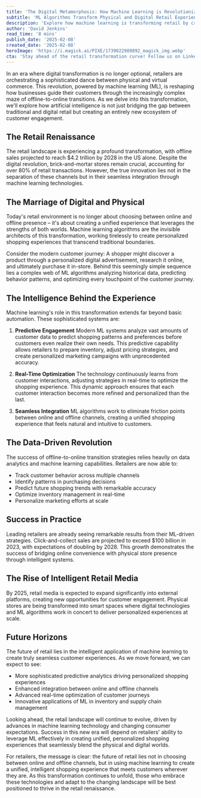 ```yaml
---
title: 'The Digital Metamorphosis: How Machine Learning is Revolutionizing the Offline-to-Online Customer Journey'
subtitle: 'ML Algorithms Transform Physical and Digital Retail Experiences'
description: 'Explore how machine learning is transforming retail by creating seamless transitions between physical and digital shopping experiences. From predictive analytics to real-time optimization, discover how ML is revolutionizing customer engagement and shaping the future of commerce.'
author: 'David Jenkins'
read_time: '8 mins'
publish_date: '2025-02-08'
created_date: '2025-02-08'
heroImage: 'https://i.magick.ai/PIXE/1739022989892_magick_img.webp'
cta: 'Stay ahead of the retail transformation curve! Follow us on LinkedIn for more insights into how machine learning is reshaping the future of commerce.'
---
```


In an era where digital transformation is no longer optional, retailers are orchestrating a sophisticated dance between physical and virtual commerce. This revolution, powered by machine learning (ML), is reshaping how businesses guide their customers through the increasingly complex maze of offline-to-online transitions. As we delve into this transformation, we'll explore how artificial intelligence is not just bridging the gap between traditional and digital retail but creating an entirely new ecosystem of customer engagement.

## The Retail Renaissance

The retail landscape is experiencing a profound transformation, with offline sales projected to reach $4.2 trillion by 2028 in the US alone. Despite the digital revolution, brick-and-mortar stores remain crucial, accounting for over 80% of retail transactions. However, the true innovation lies not in the separation of these channels but in their seamless integration through machine learning technologies.

## The Marriage of Digital and Physical

Today's retail environment is no longer about choosing between online and offline presence – it's about creating a unified experience that leverages the strengths of both worlds. Machine learning algorithms are the invisible architects of this transformation, working tirelessly to create personalized shopping experiences that transcend traditional boundaries.

Consider the modern customer journey: A shopper might discover a product through a personalized digital advertisement, research it online, and ultimately purchase it in-store. Behind this seemingly simple sequence lies a complex web of ML algorithms analyzing historical data, predicting behavior patterns, and optimizing every touchpoint of the customer journey.

## The Intelligence Behind the Experience

Machine learning's role in this transformation extends far beyond basic automation. These sophisticated systems are:

1. **Predictive Engagement**
   Modern ML systems analyze vast amounts of customer data to predict shopping patterns and preferences before customers even realize their own needs. This predictive capability allows retailers to prepare inventory, adjust pricing strategies, and create personalized marketing campaigns with unprecedented accuracy.

2. **Real-Time Optimization**
   The technology continuously learns from customer interactions, adjusting strategies in real-time to optimize the shopping experience. This dynamic approach ensures that each customer interaction becomes more refined and personalized than the last.

3. **Seamless Integration**
   ML algorithms work to eliminate friction points between online and offline channels, creating a unified shopping experience that feels natural and intuitive to customers.

## The Data-Driven Revolution

The success of offline-to-online transition strategies relies heavily on data analytics and machine learning capabilities. Retailers are now able to:

- Track customer behavior across multiple channels
- Identify patterns in purchasing decisions
- Predict future shopping trends with remarkable accuracy
- Optimize inventory management in real-time
- Personalize marketing efforts at scale

## Success in Practice

Leading retailers are already seeing remarkable results from their ML-driven strategies. Click-and-collect sales are projected to exceed $100 billion in 2023, with expectations of doubling by 2028. This growth demonstrates the success of bridging online convenience with physical store presence through intelligent systems.

## The Rise of Intelligent Retail Media

By 2025, retail media is expected to expand significantly into external platforms, creating new opportunities for customer engagement. Physical stores are being transformed into smart spaces where digital technologies and ML algorithms work in concert to deliver personalized experiences at scale.

## Future Horizons

The future of retail lies in the intelligent application of machine learning to create truly seamless customer experiences. As we move forward, we can expect to see:

- More sophisticated predictive analytics driving personalized shopping experiences
- Enhanced integration between online and offline channels
- Advanced real-time optimization of customer journeys
- Innovative applications of ML in inventory and supply chain management

Looking ahead, the retail landscape will continue to evolve, driven by advances in machine learning technology and changing consumer expectations. Success in this new era will depend on retailers' ability to leverage ML effectively in creating unified, personalized shopping experiences that seamlessly blend the physical and digital worlds.

For retailers, the message is clear: the future of retail lies not in choosing between online and offline channels, but in using machine learning to create a unified, intelligent shopping experience that meets customers wherever they are. As this transformation continues to unfold, those who embrace these technologies and adapt to the changing landscape will be best positioned to thrive in the retail renaissance.